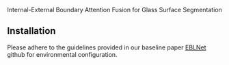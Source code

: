Internal-External Boundary Attention Fusion for Glass Surface Segmentation

## Installation
Please adhere to the guidelines provided in our baseline paper [EBLNet](https://www.researchgate.net/publication/371851844_Faster_Segment_Anything_Towards_Lightweight_SAM_for_Mobile_Applications) github for environmental configuration.
